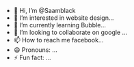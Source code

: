 - 👋 Hi, I’m @Saamblack
- 👀 I’m interested in website design...
- 🌱 I’m currently learning Bubble...
- 💞️ I’m looking to collaborate on google ...
- 📫 How to reach me facebook...
- 😄 Pronouns: ...
- ⚡ Fun fact: ...

<!---
Saamblack/Saamblack is a ✨ special ✨ repository because its `README.md` (this file) appears on your GitHub profile.
You can click the Preview link to take a look at your changes.
--->
